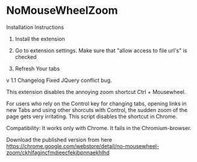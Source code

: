 NoMouseWheelZoom
================

Installation Instructions

1. Install the extension

2. Go to extension settings. Make sure that "allow access to file url's" is checked

3. Refresh Your tabs

v 1.1
Changelog
Fixed JQuery conflict bug.

This extension disables the annoying zoom shortcut Ctrl + Mousewheel.

For users who rely on the Control key for changing tabs, opening links in new Tabs and using other shorcuts with Control, the sudden zoom of the page gets very irritating. This script disables the shortcut in Chrome.

Compatibility: It works only with Chrome. It fails in the Chromium-browser.

Download the published version from here 
https://chrome.google.com/webstore/detail/no-mousewheel-zoom/ckhlfagjncfmdieecfekjbpnnaekhlhd
